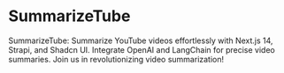 # SummarizeTube
 SummarizeTube: Summarize YouTube videos effortlessly with Next.js 14, Strapi, and Shadcn UI. Integrate OpenAI and LangChain for precise video summaries. Join us in revolutionizing video summarization!
